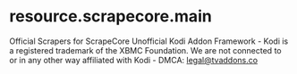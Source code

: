 # resource.scrapecore.main
Official Scrapers for ScrapeCore Unofficial Kodi Addon Framework - Kodi is a registered trademark of the XBMC Foundation. We are not connected to or in any other way affiliated with Kodi - DMCA: legal@tvaddons.co
